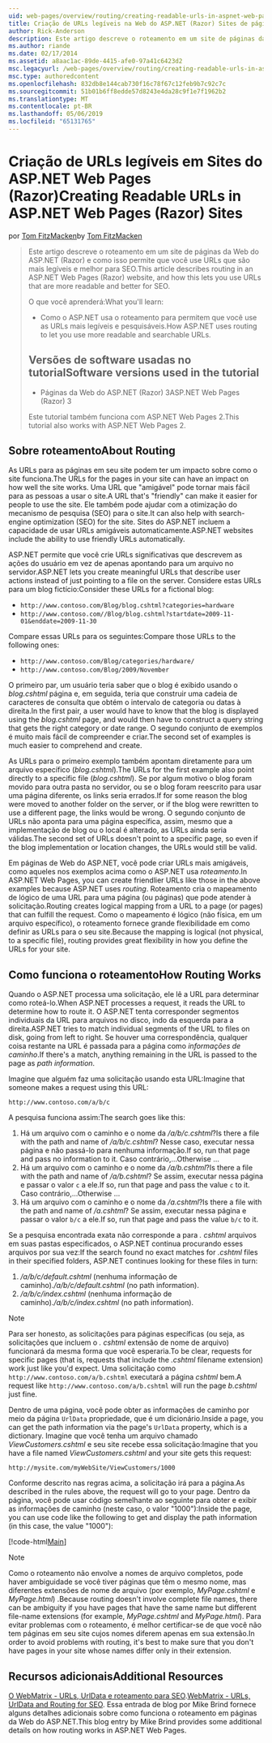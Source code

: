 ```yaml
---
uid: web-pages/overview/routing/creating-readable-urls-in-aspnet-web-pages-sites
title: Criação de URLs legíveis na Web do ASP.NET (Razor) Sites de páginas | Microsoft Docs
author: Rick-Anderson
description: Este artigo descreve o roteamento em um site de páginas da Web do ASP.NET (Razor) e como isso permite que você use URLs que são mais legíveis e melhor para SEO. O que você irá...
ms.author: riande
ms.date: 02/17/2014
ms.assetid: a8aac1ac-89de-4415-afe0-97a41c6423d2
msc.legacyurl: /web-pages/overview/routing/creating-readable-urls-in-aspnet-web-pages-sites
msc.type: authoredcontent
ms.openlocfilehash: 832db8e144cab730f16c78f67c12feb9b7c92c7c
ms.sourcegitcommit: 51b01b6ff8edde57d8243e4da28c9f1e7f1962b2
ms.translationtype: MT
ms.contentlocale: pt-BR
ms.lasthandoff: 05/06/2019
ms.locfileid: "65131765"
---
```

# <a name="creating-readable-urls-in-aspnet-web-pages-razor-sites"></a><span data-ttu-id="51bc9-104">Criação de URLs legíveis em Sites do ASP.NET Web Pages (Razor)</span><span class="sxs-lookup"><span data-stu-id="51bc9-104">Creating Readable URLs in ASP.NET Web Pages (Razor) Sites</span></span>

<span data-ttu-id="51bc9-105">por [Tom FitzMacken](https://github.com/tfitzmac)</span><span class="sxs-lookup"><span data-stu-id="51bc9-105">by [Tom FitzMacken](https://github.com/tfitzmac)</span></span>

> <span data-ttu-id="51bc9-106">Este artigo descreve o roteamento em um site de páginas da Web do ASP.NET (Razor) e como isso permite que você use URLs que são mais legíveis e melhor para SEO.</span><span class="sxs-lookup"><span data-stu-id="51bc9-106">This article describes routing in an ASP.NET Web Pages (Razor) website, and how this lets you use URLs that are more readable and better for SEO.</span></span>
> 
> <span data-ttu-id="51bc9-107">O que você aprenderá:</span><span class="sxs-lookup"><span data-stu-id="51bc9-107">What you'll learn:</span></span>
> 
> - <span data-ttu-id="51bc9-108">Como o ASP.NET usa o roteamento para permitem que você use as URLs mais legíveis e pesquisáveis.</span><span class="sxs-lookup"><span data-stu-id="51bc9-108">How ASP.NET uses routing to let you use more readable and searchable URLs.</span></span>
>   
> 
> ## <a name="software-versions-used-in-the-tutorial"></a><span data-ttu-id="51bc9-109">Versões de software usadas no tutorial</span><span class="sxs-lookup"><span data-stu-id="51bc9-109">Software versions used in the tutorial</span></span>
> 
> 
> - <span data-ttu-id="51bc9-110">Páginas da Web do ASP.NET (Razor) 3</span><span class="sxs-lookup"><span data-stu-id="51bc9-110">ASP.NET Web Pages (Razor) 3</span></span>
>   
> 
> <span data-ttu-id="51bc9-111">Este tutorial também funciona com ASP.NET Web Pages 2.</span><span class="sxs-lookup"><span data-stu-id="51bc9-111">This tutorial also works with ASP.NET Web Pages 2.</span></span>

## <a name="about-routing"></a><span data-ttu-id="51bc9-112">Sobre roteamento</span><span class="sxs-lookup"><span data-stu-id="51bc9-112">About Routing</span></span>

<span data-ttu-id="51bc9-113">As URLs para as páginas em seu site podem ter um impacto sobre como o site funciona.</span><span class="sxs-lookup"><span data-stu-id="51bc9-113">The URLs for the pages in your site can have an impact on how well the site works.</span></span> <span data-ttu-id="51bc9-114">Uma URL que &quot;amigável&quot; pode tornar mais fácil para as pessoas a usar o site.</span><span class="sxs-lookup"><span data-stu-id="51bc9-114">A URL that's &quot;friendly&quot; can make it easier for people to use the site.</span></span> <span data-ttu-id="51bc9-115">Ele também pode ajudar com a otimização do mecanismo de pesquisa (SEO) para o site.</span><span class="sxs-lookup"><span data-stu-id="51bc9-115">It can also help with search-engine optimization (SEO) for the site.</span></span> <span data-ttu-id="51bc9-116">Sites do ASP.NET incluem a capacidade de usar URLs amigáveis automaticamente.</span><span class="sxs-lookup"><span data-stu-id="51bc9-116">ASP.NET websites include the ability to use friendly URLs automatically.</span></span>

<span data-ttu-id="51bc9-117">ASP.NET permite que você crie URLs significativas que descrevem as ações do usuário em vez de apenas apontando para um arquivo no servidor.</span><span class="sxs-lookup"><span data-stu-id="51bc9-117">ASP.NET lets you create meaningful URLs that describe user actions instead of just pointing to a file on the server.</span></span> <span data-ttu-id="51bc9-118">Considere estas URLs para um blog fictício:</span><span class="sxs-lookup"><span data-stu-id="51bc9-118">Consider these URLs for a fictional blog:</span></span>

- `http://www.contoso.com/Blog/blog.cshtml?categories=hardware`
- `http://www.contoso.com//Blog/blog.cshtml?startdate=2009-11-01&enddate=2009-11-30`

<span data-ttu-id="51bc9-119">Compare essas URLs para os seguintes:</span><span class="sxs-lookup"><span data-stu-id="51bc9-119">Compare those URLs to the following ones:</span></span>

- `http://www.contoso.com/Blog/categories/hardware/`
- `http://www.contoso.com/Blog/2009/November`

<span data-ttu-id="51bc9-120">O primeiro par, um usuário teria saber que o blog é exibido usando o *blog.cshtml* página e, em seguida, teria que construir uma cadeia de caracteres de consulta que obtém o intervalo de categoria ou datas à direita.</span><span class="sxs-lookup"><span data-stu-id="51bc9-120">In the first pair, a user would have to know that the blog is displayed using the *blog.cshtml* page, and would then have to construct a query string that gets the right category or date range.</span></span> <span data-ttu-id="51bc9-121">O segundo conjunto de exemplos é muito mais fácil de compreender e criar.</span><span class="sxs-lookup"><span data-stu-id="51bc9-121">The second set of examples is much easier to comprehend and create.</span></span>

<span data-ttu-id="51bc9-122">As URLs para o primeiro exemplo também apontam diretamente para um arquivo específico (*blog.cshtml*).</span><span class="sxs-lookup"><span data-stu-id="51bc9-122">The URLs for the first example also point directly to a specific file (*blog.cshtml*).</span></span> <span data-ttu-id="51bc9-123">Se por algum motivo o blog foram movido para outra pasta no servidor, ou se o blog foram reescrito para usar uma página diferente, os links seria errados.</span><span class="sxs-lookup"><span data-stu-id="51bc9-123">If for some reason the blog were moved to another folder on the server, or if the blog were rewritten to use a different page, the links would be wrong.</span></span> <span data-ttu-id="51bc9-124">O segundo conjunto de URLs não aponta para uma página específica, assim, mesmo que a implementação de blog ou o local é alterado, as URLs ainda seria válidas.</span><span class="sxs-lookup"><span data-stu-id="51bc9-124">The second set of URLs doesn't point to a specific page, so even if the blog implementation or location changes, the URLs would still be valid.</span></span>

<span data-ttu-id="51bc9-125">Em páginas de Web do ASP.NET, você pode criar URLs mais amigáveis, como aqueles nos exemplos acima como o ASP.NET usa *roteamento*.</span><span class="sxs-lookup"><span data-stu-id="51bc9-125">In ASP.NET Web Pages, you can create friendlier URLs like those in the above examples because ASP.NET uses *routing*.</span></span> <span data-ttu-id="51bc9-126">Roteamento cria o mapeamento de lógico de uma URL para uma página (ou páginas) que pode atender à solicitação.</span><span class="sxs-lookup"><span data-stu-id="51bc9-126">Routing creates logical mapping from a URL to a page (or pages) that can fulfill the request.</span></span> <span data-ttu-id="51bc9-127">Como o mapeamento é lógico (não física, em um arquivo específico), o roteamento fornece grande flexibilidade em como definir as URLs para o seu site.</span><span class="sxs-lookup"><span data-stu-id="51bc9-127">Because the mapping is logical (not physical, to a specific file), routing provides great flexibility in how you define the URLs for your site.</span></span>

## <a name="how-routing-works"></a><span data-ttu-id="51bc9-128">Como funciona o roteamento</span><span class="sxs-lookup"><span data-stu-id="51bc9-128">How Routing Works</span></span>

<span data-ttu-id="51bc9-129">Quando o ASP.NET processa uma solicitação, ele lê a URL para determinar como roteá-lo.</span><span class="sxs-lookup"><span data-stu-id="51bc9-129">When ASP.NET processes a request, it reads the URL to determine how to route it.</span></span> <span data-ttu-id="51bc9-130">O ASP.NET tenta corresponder segmentos individuais da URL para arquivos no disco, indo da esquerda para a direita.</span><span class="sxs-lookup"><span data-stu-id="51bc9-130">ASP.NET tries to match individual segments of the URL to files on disk, going from left to right.</span></span> <span data-ttu-id="51bc9-131">Se houver uma correspondência, qualquer coisa restante na URL é passada para a página como *informações de caminho*.</span><span class="sxs-lookup"><span data-stu-id="51bc9-131">If there's a match, anything remaining in the URL is passed to the page as *path information*.</span></span>

<span data-ttu-id="51bc9-132">Imagine que alguém faz uma solicitação usando esta URL:</span><span class="sxs-lookup"><span data-stu-id="51bc9-132">Imagine that someone makes a request using this URL:</span></span>

`http://www.contoso.com/a/b/c`

<span data-ttu-id="51bc9-133">A pesquisa funciona assim:</span><span class="sxs-lookup"><span data-stu-id="51bc9-133">The search goes like this:</span></span>

1. <span data-ttu-id="51bc9-134">Há um arquivo com o caminho e o nome da */a/b/c.cshtml*?</span><span class="sxs-lookup"><span data-stu-id="51bc9-134">Is there a file with the path and name of */a/b/c.cshtml*?</span></span> <span data-ttu-id="51bc9-135">Nesse caso, executar nessa página e não passá-lo para nenhuma informação.</span><span class="sxs-lookup"><span data-stu-id="51bc9-135">If so, run that page and pass no information to it.</span></span> <span data-ttu-id="51bc9-136">Caso contrário,...</span><span class="sxs-lookup"><span data-stu-id="51bc9-136">Otherwise ...</span></span>
2. <span data-ttu-id="51bc9-137">Há um arquivo com o caminho e o nome da */a/b.cshtml*?</span><span class="sxs-lookup"><span data-stu-id="51bc9-137">Is there a file with the path and name of */a/b.cshtml*?</span></span> <span data-ttu-id="51bc9-138">Se assim, executar nessa página e passar o valor `c` a ele.</span><span class="sxs-lookup"><span data-stu-id="51bc9-138">If so, run that page and pass the value `c` to it.</span></span> <span data-ttu-id="51bc9-139">Caso contrário,...</span><span class="sxs-lookup"><span data-stu-id="51bc9-139">Otherwise …</span></span>
3. <span data-ttu-id="51bc9-140">Há um arquivo com o caminho e o nome da */a.cshtml*?</span><span class="sxs-lookup"><span data-stu-id="51bc9-140">Is there a file with the path and name of */a.cshtml*?</span></span> <span data-ttu-id="51bc9-141">Se assim, executar nessa página e passar o valor `b/c` a ele.</span><span class="sxs-lookup"><span data-stu-id="51bc9-141">If so, run that page and pass the value `b/c` to it.</span></span>

<span data-ttu-id="51bc9-142">Se a pesquisa encontrada exata não corresponde a para *. cshtml* arquivos em suas pastas especificados, o ASP.NET continua procurando esses arquivos por sua vez:</span><span class="sxs-lookup"><span data-stu-id="51bc9-142">If the search found no exact matches for *.cshtml* files in their specified folders, ASP.NET continues looking for these files in turn:</span></span>

1. <span data-ttu-id="51bc9-143">*/a/b/c/default.cshtml* (nenhuma informação de caminho).</span><span class="sxs-lookup"><span data-stu-id="51bc9-143">*/a/b/c/default.cshtml* (no path information).</span></span>
2. <span data-ttu-id="51bc9-144">*/a/b/c/index.cshtml* (nenhuma informação de caminho).</span><span class="sxs-lookup"><span data-stu-id="51bc9-144">*/a/b/c/index.cshtml* (no path information).</span></span>

> [!NOTE]
> <span data-ttu-id="51bc9-145">Para ser honesto, as solicitações para páginas específicas (ou seja, as solicitações que incluem o *. cshtml* extensão de nome de arquivo) funcionará da mesma forma que você esperaria.</span><span class="sxs-lookup"><span data-stu-id="51bc9-145">To be clear, requests for specific pages (that is, requests that include the *.cshtml* filename extension) work just like you'd expect.</span></span> <span data-ttu-id="51bc9-146">Uma solicitação como `http://www.contoso.com/a/b.cshtml` executará a página *cshtml* bem.</span><span class="sxs-lookup"><span data-stu-id="51bc9-146">A request like `http://www.contoso.com/a/b.cshtml` will run the page *b.cshtml* just fine.</span></span>

<span data-ttu-id="51bc9-147">Dentro de uma página, você pode obter as informações de caminho por meio da página `UrlData` propriedade, que é um dicionário.</span><span class="sxs-lookup"><span data-stu-id="51bc9-147">Inside a page, you can get the path information via the page's `UrlData` property, which is a dictionary.</span></span> <span data-ttu-id="51bc9-148">Imagine que você tenha um arquivo chamado *ViewCustomers.cshtml* e seu site recebe essa solicitação:</span><span class="sxs-lookup"><span data-stu-id="51bc9-148">Imagine that you have a file named *ViewCustomers.cshtml* and your site gets this request:</span></span>

`http://mysite.com/myWebSite/ViewCustomers/1000`

<span data-ttu-id="51bc9-149">Conforme descrito nas regras acima, a solicitação irá para a página.</span><span class="sxs-lookup"><span data-stu-id="51bc9-149">As described in the rules above, the request will go to your page.</span></span> <span data-ttu-id="51bc9-150">Dentro da página, você pode usar código semelhante ao seguinte para obter e exibir as informações de caminho (neste caso, o valor &quot;1000&quot;):</span><span class="sxs-lookup"><span data-stu-id="51bc9-150">Inside the page, you can use code like the following to get and display the path information (in this case, the value &quot;1000&quot;):</span></span>

[!code-html[Main](creating-readable-urls-in-aspnet-web-pages-sites/samples/sample1.html)]

> [!NOTE]
> <span data-ttu-id="51bc9-151">Como o roteamento não envolve a nomes de arquivo completos, pode haver ambiguidade se você tiver páginas que têm o mesmo nome, mas diferentes extensões de nome de arquivo (por exemplo, *MyPage.cshtml* e *MyPage.html*) .</span><span class="sxs-lookup"><span data-stu-id="51bc9-151">Because routing doesn't involve complete file names, there can be ambiguity if you have pages that have the same name but different file-name extensions (for example, *MyPage.cshtml* and *MyPage.html*).</span></span> <span data-ttu-id="51bc9-152">Para evitar problemas com o roteamento, é melhor certificar-se de que você não tem páginas em seu site cujos nomes diferem apenas em sua extensão.</span><span class="sxs-lookup"><span data-stu-id="51bc9-152">In order to avoid problems with routing, it's best to make sure that you don't have pages in your site whose names differ only in their extension.</span></span>

<a id="Additional_Resources"></a>
## <a name="additional-resources"></a><span data-ttu-id="51bc9-153">Recursos adicionais</span><span class="sxs-lookup"><span data-stu-id="51bc9-153">Additional Resources</span></span>

<span data-ttu-id="51bc9-154">[O WebMatrix - URLs, UrlData e roteamento para SEO](http://www.mikesdotnetting.com/Article/165/WebMatrix-URLs-UrlData-and-Routing-for-SEO).</span><span class="sxs-lookup"><span data-stu-id="51bc9-154">[WebMatrix - URLs, UrlData and Routing for SEO](http://www.mikesdotnetting.com/Article/165/WebMatrix-URLs-UrlData-and-Routing-for-SEO).</span></span> <span data-ttu-id="51bc9-155">Essa entrada de blog por Mike Brind fornece alguns detalhes adicionais sobre como funciona o roteamento em páginas da Web do ASP.NET.</span><span class="sxs-lookup"><span data-stu-id="51bc9-155">This blog entry by Mike Brind provides some additional details on how routing works in ASP.NET Web Pages.</span></span>
